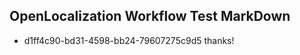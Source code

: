 ## OpenLocalization Workflow Test MarkDown
* d1ff4c90-bd31-4598-bb24-79607275c9d5 thanks!

<!--HONumber=Jul16_HO5-->


